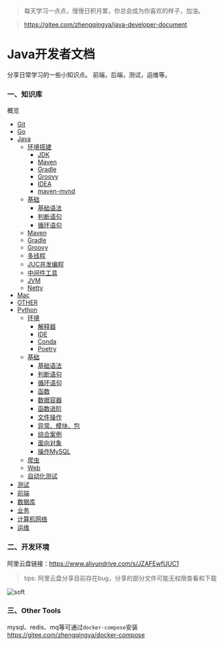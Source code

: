 > 每天学习一点点，慢慢日积月累，你总会成为你喜欢的样子，加油。

> https://gitee.com/zhengqingya/java-developer-document

# Java开发者文档

分享日常学习的一些小知识点。
前端，后端，测试，运维等。

### 一、知识库

概览

- [Git](./知识库/Git)
- [Go](./知识库/Go)
- [Java](./知识库/Java)
  - [环境搭建](./知识库/Java/01-环境)
    - [JDK](./知识库/Java/01-环境/01-JDK)
    - [Maven](./知识库/Java/01-环境/02-Maven)
    - [Gradle](./知识库/Java/01-环境/03-Gradle)
    - [Groovy](./知识库/Java/01-环境/04-Groovy)
    - [IDEA](./知识库/Java/01-环境/05-IDEA)
    - [maven-mvnd](./知识库/Java/01-环境/06-maven-mvnd)
  - [基础](./知识库/Java/02-基础)
    - [基础语法](./知识库/Java/02-基础/01-基础语法)
    - [判断语句](./知识库/Java/02-基础/02-判断语句)
    - [循环语句](./知识库/Java/02-基础/03-循环语句)
  - [Maven](./知识库/Java/03-Maven)
  - [Gradle](./知识库/Java/04-Gradle)
  - [Groovy](./知识库/Java/05-Groovy)
  - [多线程](./知识库/Java/06-多线程)
  - [JUC并发编程](./知识库/Java/07-JUC并发编程)
  - [中间件工具](./知识库/Java/09-中间件工具)
  - [JVM](./知识库/Java/11-JVM)
  - [Netty](./知识库/Java/15-Netty)
- [Mac](./知识库/Mac)
- [OTHER](./知识库/OTHER)
- [Python](./知识库/Python)
  - [环境](./知识库/Python/01-环境)
    - [解释器](./知识库/Python/01-环境/01-解释器)
    - [IDE](./知识库/Python/01-环境/02-IDE工具)
    - [Conda](./知识库/Python/01-环境/03-其它/Conda)
    - [Poetry](./知识库/Python/01-环境/03-其它/Poetry)
  - [基础](./知识库/Python/02-基础)
    - [基础语法](./知识库/Python/02-基础/01-基础语法)
    - [判断语句](./知识库/Python/02-基础/02-判断语句)
    - [循环语句](./知识库/Python/02-基础/03-循环语句)
    - [函数](./知识库/Python/02-基础/04-函数)
    - [数据容器](./知识库/Python/02-基础/05-数据容器)
    - [函数进阶](./知识库/Python/02-基础/06-函数进阶)
    - [文件操作](./知识库/Python/02-基础/07-文件操作)
    - [异常、模块、包](./知识库/Python/02-基础/08-异常、模块、包)
    - [综合案例](./知识库/Python/02-基础/09-综合案例)
    - [面向对象](./知识库/Python/02-基础/10-面向对象)
    - [操作MySQL](./知识库/Python/02-基础/11-操作MySQL)
  - [爬虫](./知识库/Python/03-爬虫)
  - [Web](./知识库/Python/04-web)
  - [自动化测试](./知识库/Python/05-自动化测试)
- [测试](./知识库/测试)
- [前端](./知识库/前端)
- [数据库](./知识库/数据库)
- [业务](./知识库/业务)
- [计算机网络](./知识库/计算机网络)
- [运维](./知识库/运维)

### 二、开发环境

阿里云盘链接：https://www.aliyundrive.com/s/JZAFEwfUUC1

> tips: 阿里云盘分享目前存在bug，分享的部分文件可能无权限查看和下载

![soft](images/soft-dev.png)

### 三、Other Tools

mysql、redis、mq等可通过`docker-compose`安装 https://gitee.com/zhengqingya/docker-compose

